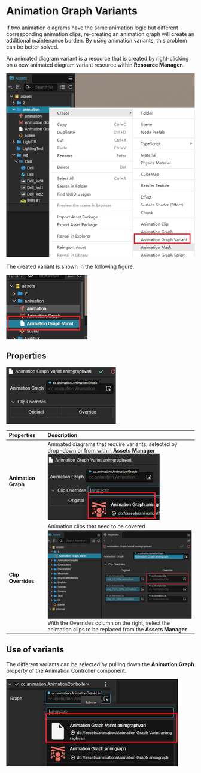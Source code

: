 # Animation Graph Variants

If two animation diagrams have the same animation logic but different corresponding animation clips, re-creating an animation graph will create an additional maintenance burden. By using animation variants, this problem can be better solved.

An animated diagram variant is a resource that is created by right-clicking on a new animated diagram variant resource within **Resource Manager**.

![create](animation-variant/create-asset.png)

The created variant is shown in the following figure.

![default](animation-variant/variant-asset.png)

## Properties

![default](animation-variant/empty-varint.png)

| Properties | Description |
| :-- | :-- |
| **Animation Graph** | Animated diagrams that require variants, selected by drop-down or from within **Assets Manager** <br> ![select](animation-variant/select.png)|
| **Clip Overrides** | Animation clips that need to be covered <br> ![override](animation-variant/overrides.png) <br> With the Overrides column on the right, select the animation clips to be replaced from the **Assets Manager** |

## Use of variants

The different variants can be selected by pulling down the **Animation Graph** property of the Animation Controller component.

![controller](animation-variant/controller.png)
